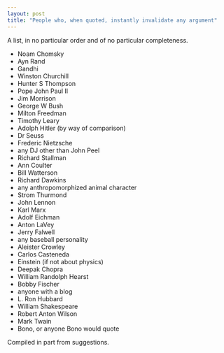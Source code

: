```yaml
---
layout: post
title: "People who, when quoted, instantly invalidate any argument"
---
```





A list, in no particular order and of no particular completeness.

-   Noam Chomsky
-   Ayn Rand
-   Gandhi
-   Winston Churchill
-   Hunter S Thompson
-   Pope John Paul II
-   Jim Morrison
-   George W Bush
-   Milton Freedman
-   Timothy Leary
-   Adolph Hitler (by way of comparison)
-   Dr Seuss
-   Frederic Nietzsche
-   any DJ other than John Peel
-   Richard Stallman
-   Ann Coulter
-   Bill Watterson
-   Richard Dawkins
-   any anthropomorphized animal character
-   Strom Thurmond
-   John Lennon
-   Karl Marx
-   Adolf Eichman
-   Anton LaVey
-   Jerry Falwell
-   any baseball personality
-   Aleister Crowley
-   Carlos Casteneda
-   Einstein (if not about physics)
-   Deepak Chopra
-   William Randolph Hearst
-   Bobby Fischer
-   anyone with a blog
-   L. Ron Hubbard
-   William Shakespeare
-   Robert Anton Wilson
-   Mark Twain
-   Bono, or anyone Bono would quote

Compiled in part from suggestions.
